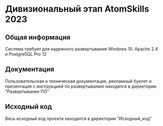 # Дивизиональный этап AtomSkills 2023

## Общая информация

Система требует для надежного развертывания Windows 10. Apache 2.4 и PostgreSQL Pro 12

## Документация

Пользовательская и техническая документация, рекламный буклет и презентация с инструкцией по развертыванию находятся в директории "Развертывание ПО"

## Исходный код

Весь исходный код проекта находится в директории "Исходный_код"

